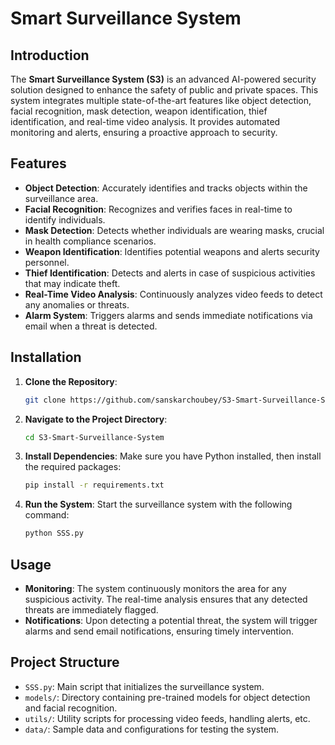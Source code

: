 # Smart Surveillance System 


## Introduction

The **Smart Surveillance System (S3)** is an advanced AI-powered security solution designed to enhance the safety of public and private spaces. This system integrates multiple state-of-the-art features like object detection, facial recognition, mask detection, weapon identification, thief identification, and real-time video analysis. It provides automated monitoring and alerts, ensuring a proactive approach to security.

## Features

- **Object Detection**: Accurately identifies and tracks objects within the surveillance area.
- **Facial Recognition**: Recognizes and verifies faces in real-time to identify individuals.
- **Mask Detection**: Detects whether individuals are wearing masks, crucial in health compliance scenarios.
- **Weapon Identification**: Identifies potential weapons and alerts security personnel.
- **Thief Identification**: Detects and alerts in case of suspicious activities that may indicate theft.
- **Real-Time Video Analysis**: Continuously analyzes video feeds to detect any anomalies or threats.
- **Alarm System**: Triggers alarms and sends immediate notifications via email when a threat is detected.

## Installation

1. **Clone the Repository**:
   ```bash
   git clone https://github.com/sanskarchoubey/S3-Smart-Surveillance-System.git
   ```
2. **Navigate to the Project Directory**:
   ```bash
   cd S3-Smart-Surveillance-System
   ```
3. **Install Dependencies**:
   Make sure you have Python installed, then install the required packages:
   ```bash
   pip install -r requirements.txt
   ```
4. **Run the System**:
   Start the surveillance system with the following command:
   ```bash
   python SSS.py
   ```

## Usage

- **Monitoring**: The system continuously monitors the area for any suspicious activity. The real-time analysis ensures that any detected threats are immediately flagged.
- **Notifications**: Upon detecting a potential threat, the system will trigger alarms and send email notifications, ensuring timely intervention.

## Project Structure

- `SSS.py`: Main script that initializes the surveillance system.
- `models/`: Directory containing pre-trained models for object detection and facial recognition.
- `utils/`: Utility scripts for processing video feeds, handling alerts, etc.
- `data/`: Sample data and configurations for testing the system.
